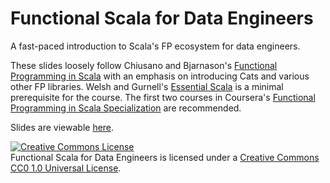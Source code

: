 # Functional Scala for Data Engineers

A fast-paced introduction to Scala's FP ecosystem for data engineers. 

These slides loosely follow Chiusano and Bjarnason's [Functional Programming in Scala](https://www.manning.com/books/functional-programming-in-scala) with an emphasis on introducing Cats and various other FP libraries. Welsh and Gurnell's [Essential Scala](http://underscore.io/books/essential-scala/) is a minimal prerequisite for the course. The first two courses in Coursera's [Functional Programming in Scala Specialization](https://www.coursera.org/specializations/scala) are recommended. 

Slides are viewable [here](http://DS12.github.io/scala-class).

<a rel="license" href="http://creativecommons.org/licenses/by-nc-sa/3.0/deed.en_US"><img alt="Creative Commons License" style="border-width:0" src="http://i.creativecommons.org/l/by-nc-sa/3.0/88x31.png" /></a><br /><span xmlns:dct="http://purl.org/dc/terms/" property="dct:title">Functional Scala for Data Engineers</span> is licensed under a <a rel="license" href="https://creativecommons.org/publicdomain/zero/1.0/">Creative Commons CC0 1.0 Universal License</a>.


